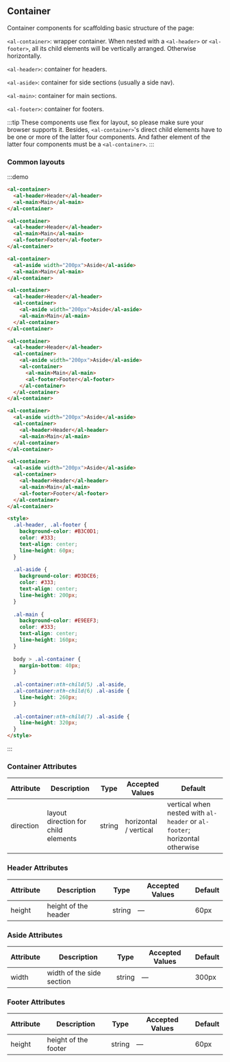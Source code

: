 ## Container
Container components for scaffolding basic structure of the page:

`<al-container>`: wrapper container. When nested with a `<al-header>` or `<al-footer>`, all its child elements will be vertically arranged. Otherwise horizontally.

`<al-header>`: container for headers.

`<al-aside>`: container for side sections (usually a side nav).

`<al-main>`: container for main sections.

`<al-footer>`: container for footers.

:::tip
These components use flex for layout, so please make sure your browser supports it. Besides, `<al-container>`'s direct child elements have to be one or more of the latter four components. And father element of the latter four components must be a `<al-container>`.
:::

### Common layouts

:::demo
```html
<al-container>
  <al-header>Header</al-header>
  <al-main>Main</al-main>
</al-container>

<al-container>
  <al-header>Header</al-header>
  <al-main>Main</al-main>
  <al-footer>Footer</al-footer>
</al-container>

<al-container>
  <al-aside width="200px">Aside</al-aside>
  <al-main>Main</al-main>
</al-container>

<al-container>
  <al-header>Header</al-header>
  <al-container>
    <al-aside width="200px">Aside</al-aside>
    <al-main>Main</al-main>
  </al-container>
</al-container>

<al-container>
  <al-header>Header</al-header>
  <al-container>
    <al-aside width="200px">Aside</al-aside>
    <al-container>
      <al-main>Main</al-main>
      <al-footer>Footer</al-footer>
    </al-container>
  </al-container>
</al-container>

<al-container>
  <al-aside width="200px">Aside</al-aside>
  <al-container>
    <al-header>Header</al-header>
    <al-main>Main</al-main>
  </al-container>
</al-container>

<al-container>
  <al-aside width="200px">Aside</al-aside>
  <al-container>
    <al-header>Header</al-header>
    <al-main>Main</al-main>
    <al-footer>Footer</al-footer>
  </al-container>
</al-container>

<style>
  .al-header, .al-footer {
    background-color: #B3C0D1;
    color: #333;
    text-align: center;
    line-height: 60px;
  }
  
  .al-aside {
    background-color: #D3DCE6;
    color: #333;
    text-align: center;
    line-height: 200px;
  }
  
  .al-main {
    background-color: #E9EEF3;
    color: #333;
    text-align: center;
    line-height: 160px;
  }
  
  body > .al-container {
    margin-bottom: 40px;
  }
  
  .al-container:nth-child(5) .al-aside,
  .al-container:nth-child(6) .al-aside {
    line-height: 260px;
  }
  
  .al-container:nth-child(7) .al-aside {
    line-height: 320px;
  }
</style>
```
:::

### Container Attributes
| Attribute      | Description          | Type      | Accepted Values       | Default  |
|---------- |-------------- |---------- |--------------------------------  |-------- |
| direction | layout direction for child elements | string | horizontal / vertical | vertical when nested with `al-header` or `al-footer`; horizontal otherwise |

### Header Attributes
| Attribute      | Description          | Type      | Accepted Values       | Default  |
|---------- |-------------- |---------- |--------------------------------  |-------- |
| height | height of the header | string | — | 60px |

### Aside Attributes
| Attribute      | Description          | Type      | Accepted Values       | Default  |
|---------- |-------------- |---------- |--------------------------------  |-------- |
| width | width of the side section | string | — | 300px |

### Footer Attributes
| Attribute      | Description          | Type      | Accepted Values       | Default  |
|---------- |-------------- |---------- |--------------------------------  |-------- |
| height | height of the footer | string | — | 60px |